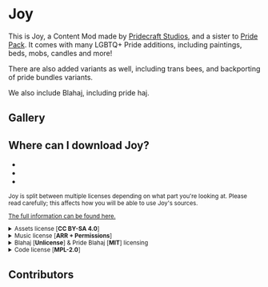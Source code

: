 <!-- Copyright (c) 2023-2024 Pridecraft Studios & contributors
	 SPDX-License-Identifier: CC-BY-SA-4.0
	 https://git.pridecraft.gay/website/blob/HEAD/LICENSE-CC-BY-SA-4.0 -->
<script lang="ts">
import Badge from '$lib/components/BadgeRaw.svelte';
import Badges from '$lib/components/Badges.svelte';
import Picture from '$lib/components/Picture.svelte';
import Developers from '$lib/components/Developers.svelte';
import DynPicture from '$lib/components/DynPicture.svelte';
import YouTube from '$lib/components/YouTube.svelte';

import { Modrinth, CurseForge, GitHubDownloads, GitHubCommits } from '$lib/shields';
import { Who, Socials, Donate, WwpMusic } from '$lib/boilerplate';

</script>

<!-- Cuties -->

# Joy

<aside class="shields">
<Modrinth modid="joy"/>
<CurseForge modid="joy" type="mc-mods" projectid="1230915"/>
<GitHubDownloads modid="joy" />
<GitHubCommits modid="joy" />
</aside>

This is Joy, a Content Mod made by [Pridecraft Studios], and a sister to [Pride Pack].
It comes with many LGBTQ+ Pride additions, including paintings, beds, mobs, candles and more!

There are also added variants as well, including trans bees, and backporting of pride bundles variants.

We also include Blahaj, including pride haj.

<Donate/>

## Gallery

<p class="gallery prioritize-2">

<YouTube id="ZyazvpZAmGU" title="Pridepack Trailer on YouTube." />

<Picture name="pridepack/banner" order="avif" original="avif"
	alt="The Pride Pack banner, featuring a rainbow bed, a bii, an aroace axolotl, a sleeping fox,
		chiseled bookshelves with rainbow-colored books, and a gay flag painting."
/>

<DynPicture dir="pridepack" name="bookshelves" fallback="jpeg" fallbackSize="3840x2160" original order="avif"
	alt="Pride-themed chiseled bookshelves, candles and biis surrounding an enchanting table in a lush cave."
/>

<DynPicture dir="pridepack" name="aquarium" fallback="jpeg" fallbackSize="3840x2160" original order="avif"
	alt="Trans, lesbian, progress and aroace themed axolotls in an aquarium,
		featuring pride, lesbian and asexual flag paintings to the left."
/>

<DynPicture dir="pridepack" name="gallery" fallback="jpeg" fallbackSize="3840x2160" original order="avif"
	alt="A gallery featuring the pansexual, progress, rainbow and bisexual pride flags, along with an ally flag."
/>

<DynPicture dir="pridepack" name="foxes" fallback="jpeg" fallbackSize="3840x2160" original order="avif"
	alt="Two foxes in front of a fire place,
		one of which is sleeping while the other is wearing pink &amp; white striped thigh-high socks."
/>

<DynPicture dir="pridepack" name="bedroom" fallback="jpeg" fallbackSize="3840x2160" original order="avif"
	alt="A bedroom featuring pride-themed candles and bed, with a sniffer peeking in."
/>

</p>

<Who/>

## Where can I download Joy?

<ul class="badges">
<li><Badge id="modrinth" rel="me" link="https://modrinth.com/mod/joy" ext="svg" head="Available on" name="Modrinth"/></li>
<li><Badge id="curseforge" rel="me" link="https://www.curseforge.com/minecraft/mc-mods/joy" ext="svg" head="Available on" name="CurseForge"/></li>
<li><Badge id="github" rel="me" link="https://github.com/Pridecraft-Studios/joy" ext="svg" head="Available on" name="GitHub"/></li>
</ul>

<small>

Joy is split between multiple licenses depending on what part you're looking at.
Please read carefully; this affects how you will be able to use Joy's sources.

[The full information can be found here.][LICENSE]

<details><summary>Assets license [<b>CC BY-SA 4.0</b>]</summary>

<p>
<a property="dct:title" rel="cc:attributionURL" href="https://pridecraft.gay/pridepack">Joy's Assets</a> by
<a rel="cc:attributionURL dct:creator" property="cc:attributionName" href="https://pridecraft.gay">Pridecraft Studios</a> is licensed under
<a href="https://creativecommons.org/licenses/by-sa/4.0/?ref=chooser-v1" target="_blank" rel="license noopener noreferrer" style="display:inline-block;">CC BY-SA 4.0
<img width="16" height="16" style="height:16px!important;margin-left:3px;vertical-align:text-bottom;" src="https://mirrors.creativecommons.org/presskit/icons/cc.svg?ref=chooser-v1" alt="">
<img width="16" height="16" style="height:16px!important;margin-left:3px;vertical-align:text-bottom;" src="https://mirrors.creativecommons.org/presskit/icons/by.svg?ref=chooser-v1" alt="">
<img width="16" height="16" style="height:16px!important;margin-left:3px;vertical-align:text-bottom;" src="https://mirrors.creativecommons.org/presskit/icons/sa.svg?ref=chooser-v1" alt=""></a>
</p>

This does *NOT* include the music. See the [music license][MUSIC] for usage terms.

This also does *NOT* include brand assets, including the rosettes in `icon.png`, and `*_rosette.png`.
These are All Rights Reserved.

</details>

<details><summary>Music license [<b>ARR + Permissions</b>]</summary>

<WwpMusic />

</details>

<details><summary>Blahaj [<b>Unlicense</b>] & Pride Blahaj [<b>MIT</b>] licensing</summary>

The core code was taken from [DaFuqs] and [hibiii] under the [Unlicense][BLAHAJ-BASE].

Pride Blahajs were taken from [musicalskele] under the [MIT License][BLAHAJ-PRIDE].

</details>

<details><summary>Code license [<b>MPL-2.0</b>]</summary>

The code for Joy is available under the [MPL-2.0][CODE].

</details>

[LICENSE]: https://git.pridecraft.gay/joy/tree/HEAD/LICENSE.md

[CODE]: https://git.pridecraft.gay/joy/tree/HEAD/LICENSE-CODE

[BLAHAJ-BASE]: https://git.pridecraft.gay/joy/tree/HEAD/LICENSE-BLAHAJ-BASE

[BLAHAJ-PRIDE]: https://git.pridecraft.gay/joy/tree/HEAD/LICENSE-BLAHAJ-PRIDE

[ASSETS]: https://git.pridecraft.gay/joy/tree/HEAD/LICENSE-ASSETS

[MUSIC]: https://git.pridecraft.gay/joy/tree/HEAD/LICENSE-MUSIC

[DaFuqs]: https://github.com/DaFuqs/Blahaj

[hibiii]: https://github.com/hibiii/Blahaj

[musicalskele]: https://github.com/musicalskele/blahaj

[Pride Pack]: https://git.pridecraft.gay/pridepack

</small>

<Socials/>

## Contributors

<Developers type="small"/>

[Pridecraft Studios]: /
